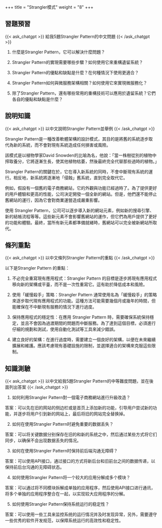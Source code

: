 +++
title = "Strangler模式"
weight = "8"
+++
## 習題預習
{{< ask_chatgpt >}}
給我5題Strangler Pattern的中文問題
{{< /ask_chatgpt >}}



1. 什麼是Strangler Pattern，它可以解決什麼問題？

2. Strangler Pattern的實現需要哪些步驟？如何使用它來重構遺留系統？

3. Strangler Pattern的優點和缺點是什麼？在何種情況下使用更適合？

4. Strangler Pattern如何與微服務架構相關？如何使用它來實現微服務化？

5. 除了Strangler Pattern，還有哪些常用的重構技術可以應用於遺留系統？它們各自的優點和缺點是什麼？   

## 說明知識
{{< ask_chatgpt >}}
以中文說明Strangler Pattern並舉例
{{< /ask_chatgpt >}}



Strangler Pattern是一種改善軟體架構的設計模式，其目的是將舊的系統逐步取代為新的系統，而不會對現有系統造成任何損害或風險。

該模式是以植物學家David Snowden的比喻為名，他說：「當一株樹從別的植物中搾取養分，它將逐漸生長，使其他植物枯萎，然後最終完全代替那些過時的植物。」

Strangler Pattern的關鍵在於，它在導入新系統的同時，不會中斷現有系統的運行。相反地，新系統將逐漸地「侵蝕」舊系統，直到完全取代它。

例如，假設有一個舊的電子商務網站，它的外觀與功能已經過時了。為了提供更好的用戶體驗和更高的性能，公司決定開發一個全新的網站。但是，他們還不能停止舊網站的運行，因為它會對商業運營造成嚴重影響。

使用 Strangler Pattern，公司可以逐步導入新的網站元素，例如新的搜尋引擎、新的結帳流程等等。這些新元素不會影響舊網站的運作，但它們為用戶提供了更好的功能和體驗。最終，當所有新元素都準備就緒時，舊網站可以完全被新網站所取代。   

## 條列重點
{{< ask_chatgpt >}}
以中文條列Strangler Pattern的重點
{{< /ask_chatgpt >}}



以下是Strangler Pattern 的重點：

1. 不必完全重寫現有應用程式：Strangler Pattern 的目標是逐步將現有應用程式移向新的架構或平臺，而不是一次性重寫它。這有助於降低成本和風險。

2. 使用「緩慢殺手」策略：Strangler Pattern 通常使用名為「緩慢殺手」的策略來逐步取代現有應用程式的功能。這種方法可能需要幾個月或幾年的時間，但能確保在不中斷現有服務的情況下進行過度。

3. 保持應用程式的穩定性：在應用 Strangler Pattern 時，需要確保系統保持穩定，並且不會因為過渡期間的問題而中斷服務。為了達到這個目標，必須進行仔細的規劃和測試，使用自動化測試等工具來減少錯誤。

4. 建立良好的架構：在進行過度時，需要建立一個良好的架構，以便在未來繼續擴展和維護。應該考慮現有基礎設施的限制，並選擇適合的架構來克服這些限制。   

## 知識測驗
{{< ask_chatgpt >}}
以中文給我5題Strangler Pattern的中等難度問題，並在後面列出答案
{{< /ask_chatgpt >}}



1. 如何利用Strangler Pattern對一個電子商務網站進行升級改造？

答案：可以先在旧的网站的侧边栏或是首页上添加新的功能，引导用户尝试新的功能，并逐步将用户引到新的网站上，最后将旧的网站完全替换掉。

2. 如何在使用Strangler Pattern时避免重要的数据丢失？

答案：可以将关键数据分别保存在旧的和新的系统之中，然后通过某些方式将它们同步，以确保不会出现数据丢失的情况。

3. 如何在使用Strangler Pattern时保持前后端沟通无障碍？

答案：可以使用API接口，通过接口的方式将新后台和旧前台之间的数据传递，以保持前后台沟通的无障碍状态。

4. 如何使用Strangler Pattern将一个较大的应用分解成多个模块？

答案：可以通过将不同模块拆解成单独的应用程序，然后使用API接口进行通讯，将多个单独的应用程序整合在一起，以实现较大应用程序的分解。

5. 如何使用Strangler Pattern保持系统运行的稳定性？

答案：可以使用一些工具来监控系统的运行情况并及时发现异常，另外，需要遵守一些优秀的软件开发规范，以保障系统运行的高效性和稳定性。   


